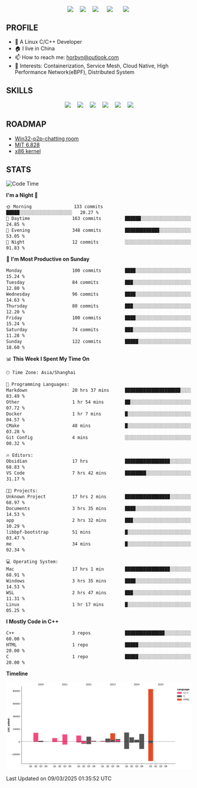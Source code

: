 
<!-- 个人资料 -->
<p align="center"> 
<a href="https://horbyn.github.io" target="_blank"><img  align=center src="https://img.shields.io/badge/Blog-Horbynz_hub-%231677ff?style=social"/></a>&emsp;
<a href="https://www.zhihu.com/people/horbyn4zz" target="_blank"><img  align=center src="https://img.shields.io/badge/Zhihu-知乎-%23000000?style=social"/></a>&emsp;
<a href="https://komarev.com/ghpvc/?username=horbyn&abbreviated=true" target="_blank"><img align="center" src="https://komarev.com/ghpvc/?username=horbyn&abbreviated=true"/></a>&emsp;
<a href="https://img.shields.io/github/stars/horbyn?style=social" target="_blank" ><img align=center src="https://img.shields.io/github/stars/horbyn?style=social&logoColor=%231677ff&labelColor=rgb(89, 89, 89)&color=rgb(3, 126, 187)" style="margin: 0 5px" /></a>&emsp;
<a href="https://img.shields.io/github/followers/horbyn?style=social" target="_blank" ><img align="center" src="https://img.shields.io/github/followers/horbyn?style=social&logoColor=%231677ff&labelColor=rgb(89, 89, 89)&color=rgb(3, 126, 187)" style="margin: 0 5px" /></a>
</p>

## PROFILE
- 🌱 A Linux C/C++ Developer
- 🏠 I live in China
- 📫 How to reach me: horbyn@outlook.com
- 🤔 Interests: Containerization, Service Mesh, Cloud Native, High Performance Network(eBPF), Distributed System

## SKILLS

<p align="center">
<a href=""><img src="https://img.shields.io/badge/Blogger-FF5722?style=for-the-badge&logo=blogger&logoColor=white" ></a>&emsp;
<a href=""><img src="https://img.shields.io/badge/Linux-FCC624?style=for-the-badge&logo=linux&logoColor=black" ></a>&emsp;
<a href=""><img src="https://img.shields.io/badge/C-00599C?style=for-the-badge&logo=c&logoColor=white" ></a>&emsp;
<a href=""><img src="https://img.shields.io/badge/C%2B%2B-00599C?style=for-the-badge&logo=c%2B%2B&logoColor=white" ></a>&emsp;
<a href=""><img src="https://img.shields.io/badge/Visual_Studio_Code-0078D4?style=for-the-badge&logo=visual%20studio%20code&logoColor=white" ></a>&emsp;
<a href=""><img src="https://img.shields.io/badge/GIT-E44C30?style=for-the-badge&logo=git&logoColor=white" ></a>
</p>

## ROADMAP

- [Win32-p2p-chatting room](https://horbyn.github.io/2022/03/14/winsock/)
- [MIT 6.828](https://horbyn.github.io/2022/04/21/xv6-11/)
- [x86 kernel](https://horbyn.github.io/2025/01/02/hoo-1/)

## STATS

<!--START_SECTION:waka-->
![Code Time](http://img.shields.io/badge/Code%20Time-24%20hrs%2010%20mins-blue)

**I'm a Night 🦉** 

```text
🌞 Morning                133 commits         █████░░░░░░░░░░░░░░░░░░░░   20.27 % 
🌆 Daytime                163 commits         ██████░░░░░░░░░░░░░░░░░░░   24.85 % 
🌃 Evening                348 commits         █████████████░░░░░░░░░░░░   53.05 % 
🌙 Night                  12 commits          ░░░░░░░░░░░░░░░░░░░░░░░░░   01.83 % 
```
📅 **I'm Most Productive on Sunday** 

```text
Monday                   100 commits         ████░░░░░░░░░░░░░░░░░░░░░   15.24 % 
Tuesday                  84 commits          ███░░░░░░░░░░░░░░░░░░░░░░   12.80 % 
Wednesday                96 commits          ████░░░░░░░░░░░░░░░░░░░░░   14.63 % 
Thursday                 80 commits          ███░░░░░░░░░░░░░░░░░░░░░░   12.20 % 
Friday                   100 commits         ████░░░░░░░░░░░░░░░░░░░░░   15.24 % 
Saturday                 74 commits          ███░░░░░░░░░░░░░░░░░░░░░░   11.28 % 
Sunday                   122 commits         █████░░░░░░░░░░░░░░░░░░░░   18.60 % 
```


📊 **This Week I Spent My Time On** 

```text
🕑︎ Time Zone: Asia/Shanghai

💬 Programming Languages: 
Markdown                 20 hrs 37 mins      █████████████████████░░░░   83.49 % 
Other                    1 hr 54 mins        ██░░░░░░░░░░░░░░░░░░░░░░░   07.72 % 
Docker                   1 hr 7 mins         █░░░░░░░░░░░░░░░░░░░░░░░░   04.57 % 
CMake                    48 mins             █░░░░░░░░░░░░░░░░░░░░░░░░   03.28 % 
Git Config               4 mins              ░░░░░░░░░░░░░░░░░░░░░░░░░   00.32 % 

🔥 Editors: 
Obsidian                 17 hrs              █████████████████░░░░░░░░   68.83 % 
VS Code                  7 hrs 42 mins       ████████░░░░░░░░░░░░░░░░░   31.17 % 

🐱‍💻 Projects: 
Unknown Project          17 hrs 2 mins       █████████████████░░░░░░░░   68.97 % 
Documents                3 hrs 35 mins       ████░░░░░░░░░░░░░░░░░░░░░   14.53 % 
app                      2 hrs 32 mins       ███░░░░░░░░░░░░░░░░░░░░░░   10.29 % 
libbpf-bootstrap         51 mins             █░░░░░░░░░░░░░░░░░░░░░░░░   03.47 % 
me                       34 mins             █░░░░░░░░░░░░░░░░░░░░░░░░   02.34 % 

💻 Operating System: 
Mac                      17 hrs 1 min        █████████████████░░░░░░░░   68.91 % 
Windows                  3 hrs 35 mins       ████░░░░░░░░░░░░░░░░░░░░░   14.53 % 
WSL                      2 hrs 47 mins       ███░░░░░░░░░░░░░░░░░░░░░░   11.31 % 
Linux                    1 hr 17 mins        █░░░░░░░░░░░░░░░░░░░░░░░░   05.25 % 
```

**I Mostly Code in C++** 

```text
C++                      3 repos             ███████████████░░░░░░░░░░   60.00 % 
HTML                     1 repo              █████░░░░░░░░░░░░░░░░░░░░   20.00 % 
C                        1 repo              █████░░░░░░░░░░░░░░░░░░░░   20.00 % 
```



**Timeline**

![Lines of Code chart](https://raw.githubusercontent.com/horbyn/horbyn/main/assets/bar_graph.png)


 Last Updated on 09/03/2025 01:35:52 UTC
<!--END_SECTION:waka-->

